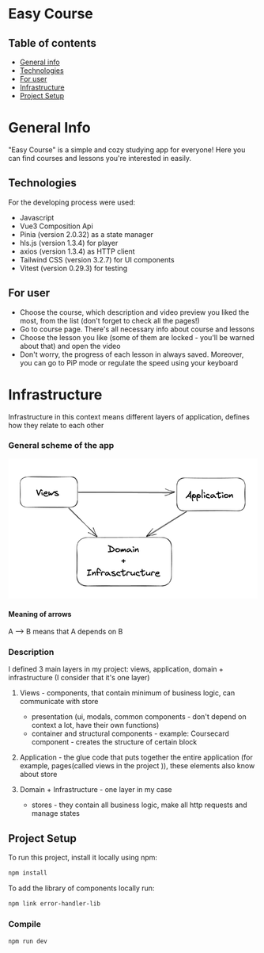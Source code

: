 # Easy Course

## Table of contents
* [General info](#general-info)
* [Technologies](#technologies)
* [For user](#for-user)
* [Infrastructure](#infrastructure)
* [Project Setup](#project-setup)

# General Info

"Easy Course" is a simple and cozy studying app for everyone! Here you can find courses and lessons you're interested in easily.

## Technologies

For the developing process were used:

- Javascript 
- Vue3 Composition Api
- Pinia (version 2.0.32) as a state manager
- hls.js (version 1.3.4) for player
- axios (version 1.3.4) as HTTP client
- Tailwind CSS (version 3.2.7) for UI components
- Vitest (version 0.29.3) for testing

## For user

- Choose the course, which description and video preview you liked the most, from the list (don't forget to check all the pages!)
- Go to course page. There's all necessary info about course and lessons
- Choose the lesson you like (some of them are locked - you'll be warned about that) and open the video
- Don't worry, the progress of each lesson in always saved. Moreover, you can go to PiP mode or regulate the speed using your keyboard

# Infrastructure

Infrastructure in this context means different layers of application, defines how they relate to each other

### General scheme of the app

![layers](src/assets/images/project-structure.png)

#### Meaning of arrows

A --> B means that A depends on B

### Description

I defined 3 main layers in my project: views, application, domain + infrastructure (I consider that it's one layer)

1) Views - components, that contain minimum of business logic, can communicate with store

    - presentation (ui, modals, common components - don't depend on context a lot, have their own functions)
    - container and structural components - example: Coursecard component - creates the structure of certain block

2) Application - the glue code that puts together the entire application (for example, pages(called views in the project )), these elements also know about store

3) Domain + Infrastructure - one layer in my case

    - stores - they contain all business logic, make all http requests and manage states

## Project Setup

To run this project, install it locally using npm:

```sh
npm install
```

To add the library of components locally run:

```sh
npm link error-handler-lib
```

### Compile

```sh
npm run dev
```
